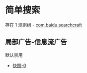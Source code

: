 # 简单搜索

存在 1 规则组 - [com.baidu.searchcraft](/src/apps/com.baidu.searchcraft.ts)

## 局部广告-信息流广告

默认禁用

- [快照-0](https://i.gkd.li/i/13520385)

